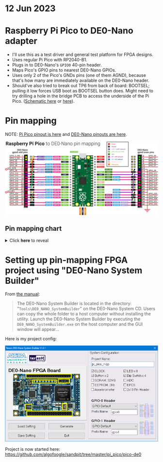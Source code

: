 # 12 Jun 2023

# Raspberry Pi Pico to DE0-Nano adapter

*   I'll use this as a test driver and general test platform for FPGA designs.
*   Uses regular Pi Pico with RP2040-B1.
*   Plugs in to DE0-Nano's `GPIO0` 40-pin header.
*   Maps Pico's GPIO pins to nearest DE0-Nano GPIOs.
*   Uses only 2 of the Pico's GNDs pins (one of them AGND), because that's how many are immediately available on the DE0-Nano header.
*   Should've also tried to break out TP6 from back of board: BOOTSEL; pulling it low forces USB boot as BOOTSEL button does. Might need
    to try drilling a hole in the bridge PCB to access the underside of the Pi Pico.
    ([Schematic here](https://datasheets.raspberrypi.com/pico/pico-datasheet.pdf#page=25&zoom=100,153,108) or [here](https://www.circuitstate.com/tutorials/getting-started-with-raspberry-pi-pico-rp2040-microcontroller-board-pinout-schematic-and-programming-tutorial/#!fancybox/9b5773b1/Raspberry-Pi-RP2040-Microcontroller-Pico-Board-Schematic-1.png)).

# Pin mapping

NOTE: [Pi Pico pinout is here](https://datasheets.raspberrypi.com/pico/Pico-R3-A4-Pinout.pdf) and [DE0-Nano pinouts are here](https://www.ti.com/lit/ug/tidu737/tidu737.pdf#page=18).

![Pi Pico to DE0-Nano gpio0 pin mapping](./i/0094-Pico-to-DE0-Nano-mapping-V2.png)

## Pin mapping chart

<details>
<summary>Click <strong>here</strong> to reveal</summary>


| Pico pin | Pico f'n   | DE0 f'n   | DE0 pin   |
|----------|------------|-----------|-----------|
| 1        | `GP0`      | `io0.2`   | 5         |
| 2        | `GP1`      | `io0.10`  | 15        |
| 3        | ***`GND`***| *NC*      | -         |
| 4        | `GP2`      | `io0.4`   | 7         |
| 5        | `GP3`      | `io0.6`   | 9         |
| 6        | `GP4`      | `io0.20`  | 25        |
| 7        | `GP5`      | `io0.8`   | 13        |
| 8        | ***`GND`***| *NC*      | -         |
| 9        | `GP6`      | `io0.12`  | 17        |
| 10       | `GP7`      | `io0.14`  | 19        |
| 11       | `GP8`      | `io0.16`  | 21        |
| 12       | `GP9`      | `io0.18`  | 23        |
| 13       | ***`GND`***| *NC*      | -         |
| 14       | `GP10`     | `io0.22`  | 27        |
| 15       | `GP11`     | `io0.28`  | 35        |
| 16       | `GP12`     | `io0.24`  | 31        |
| 17       | `GP13`     | `io0.26`  | 33        |
| 18       | ***`GND`***| *NC*      | -         |
| 19       | `GP14`     | `io0.30`  | 37        |
| 20       | `GP15`     | `io0.32`  | 39        |
| 21       | `GP16`     | `io0.33`  | 40        |
| 22       | `GP17`     | `io0.31`  | 38        |
| 23       | ***`GND`***|***`GND`***| 30        |
| 24       | `GP18`     | `io0.27`  | 34        |
| 25       | `GP19`     | `io0.25`  | 32        |
| 26       | `GP20`     | `io0.11`  | 16        |
| 27       | `GP21`     | `io0.23`  | 28        |
| 28       | ***`GND`***| *NC*      | -         |
| 29       | `GP22`     | `io0.19`  | 24        |
| 30       | `RUN`      | *NC*      | -         |
| 31       | `GP26`     | `io0.15`  | 20        |
| 32       | `GP27`     | `io0.13`  | 18        |
| 33      | ***`AGND`***|***`GND`***| 12        |
| 34       | `GP28`     | `io0.9`   | 14        |
| 35       | `ADC_VREF` | *NC*      | -         |
| 36       | `3V3(out)` | *NC*      | -         |
| 37       | `3V3_EN`   | *NC*      | -         |
| 38       | ***`GND`***| *NC*      | -         |
| 39       | `VSYS`     | *NC*      | -         |
| 40       | `VBUS`     | *NC*      | -         |


### Unused DE0-Nano gpio0 pins:

| DE0 f'n       | DE0 pin   |
|---------------|-----------|
| `io0_in.0`    | 1         |
| `io0_in.1`    | 3         |
| `VCC_SYS`     | 11        |
| `VCC3P3`      | 29        |
| `io0.0`       | 2         |
| `io0.1`       | 4         |
| `io0.3`       | 6         |
| `io0.5`       | 8         |
| `io0.7`       | 10        |
| `io0.17`      | 22        |
| `io0.21`      | 26        |
| `io0.29`      | 36        |

</details>


# Setting up pin-mapping FPGA project using "DE0-Nano System Builder"

From [the manual](https://www.ti.com/lit/ug/tidu737/tidu737.pdf#page=36):

> The DE0-Nano System Builder is located in the directory: "`Tools\DE0_NANO_SystemBuilder`" on
> the DE0-Nano System CD. Users can copy the whole folder to a host computer without installing
> the utility. Launch the DE0-Nano System Builder by executing the `DE0_NANO_SystemBuilder.exe`
> on the host computer and the GUI window will appear...

Here is my project config:

![DE0-Nano System Builder config for Pi Pico pin mapping project](./i/0094-DE0-Nano-System-Builder.png)

Project is now started here: https://github.com/algofoogle/sandpit/tree/master/pi_pico/pico-de0
